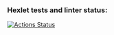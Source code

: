 ### Hexlet tests and linter status:
[![Actions Status](https://github.com/irakuruss/python-project-83/actions/workflows/hexlet-check.yml/badge.svg)](https://github.com/irakuruss/python-project-83/actions)